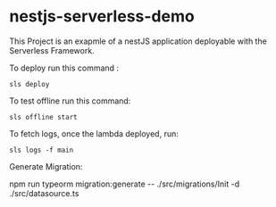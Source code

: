 # nestjs-serverless-demo

This Project is an exapmle of a nestJS application deployable with the Serverless Framework.

To deploy run this command :

```
sls deploy
```

To test offline run this command:

```
sls offline start
```

To fetch logs, once the lambda deployed, run:

```
sls logs -f main
```

Generate Migration:

npm run typeorm migration:generate -- ./src/migrations/Init -d ./src/datasource.ts
